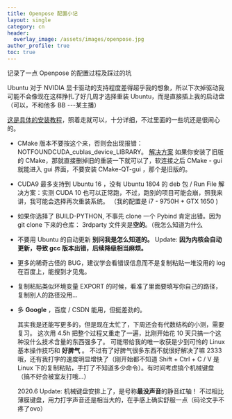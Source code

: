 ```yaml
---
title: Openpose 配置小记
layout: single
category: cn
header:
  overlay_image: /assets/images/openpose.jpg
author_profile: true
toc: true
---
```

记录了一点 Openpose 的配置过程及踩过的坑

Ubuntu 对于 NVIDIA 显卡驱动的支持程度差得超乎我的想象，所以下次掉驱动我可能不会像现在这样挣扎了好几周才选择重装 Ubuntu，而是直接插上我的启动盘（可以，不和他多 BB ---某主播）

[这是具体的安装教程](https://blog.csdn.net/qq_35468937/article/details/81514198#t27)，照着走就可以，十分详细，不过里面的一些坑还是很闹心的。

* CMake 版本不要按这个来，否则会出现报错：NOTFOUNDCUDA_cublas_device_LIBRARY。
   [解决方案]( https://blog.csdn.net/DumpDoctorWang/article/details/89644762)
  如果你安装了旧版的 CMake，那就直接删掉旧的重装一下就可以了，软连接之后 CMake - gui就能进入 gui 界面，不要安装 CMake-QT-gui ，那个是旧版的。

* CUDA9 最多支持到 Ubuntu 16 ，没有 Ubuntu 1804 的 deb 包 / Run File
 解决方案：实测 CUDA 10 也可以正常跑，不过，跑别的项目可能会崩，照我来讲，我可能会选择再次重装系统。  （我的配置是 i7 - 9750H + GTX 1650 )

* 如果你选择了 BUILD-PYTHON, 不事先 clone 一个 Pybind 肯定出错。因为 git clone 下来的仓库： 3rdparty 文件夹是**空的**。（我怎么知道为什么

* 不要用 Ubuntu 的自动更新
    **别问我是怎么知道的。**  Update: **因为内核会自动更新，导致 gcc 版本出错，后续降级相当麻烦。**

* 更多的稀奇古怪的 BUG，建议学会看错误信息而不是复制粘贴一堆没用的 log 在百度上，能搜到才见鬼。

* 复制粘贴类似环境变量 EXPORT 的时候，看准了里面要填写你自己的路径，复制别人的路径没用...

* 多 **Google** ，百度 / CSDN 能用，但挺差劲的。

  其实我是还能写更多的，但是现在太忙了，下周还会有代数结构的小测，需要复习。 
这次用 4.5h 把整个过程又重走了一遍，比刚开始花 10 天只搞一个这种没什么技术含量的东西强多了。 
  可能带给我的唯一收获是少到可怜的 Linux 基本操作技巧和 **好脾气** 。
  不过有了好脾气很多东西不就很好解决了嘛 2333 
  哦，还有我打字的速度明显增快了（刚开始都不知道 Shift + Ctrl + C / V 是 Linux 下的复制粘贴，手打了不知道多少命令）。有时间考虑搞个机械键盘（搞不好会被室友打哦...）

  2020.6 Update: 机械键盘安排上了，是号称**最没声音**的静音红轴！ 不过相比薄膜键盘，用力打字声音还是相当大的，在手感上确实舒服一点（码论文手不疼了ovo）